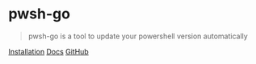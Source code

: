 # pwsh-go

> pwsh-go is a tool to update your powershell version automatically



[Installation](installation.md)
[Docs](docs.md)
[GitHub](https://github.com/x0f5c3/pwsh-go)
